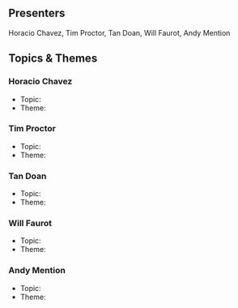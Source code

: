 ## Presenters

Horacio Chavez, Tim Proctor, Tan Doan, Will Faurot, Andy Mention

## Topics & Themes

### Horacio Chavez

* Topic:
* Theme:

### Tim Proctor

* Topic:
* Theme:

### Tan Doan

* Topic:
* Theme:

### Will Faurot

* Topic:
* Theme:

### Andy Mention

* Topic:
* Theme: 

